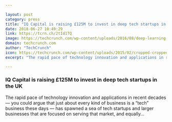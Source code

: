 ```yaml
---

layout: post
category: press
title: "IQ Capital is raising £125M to invest in deep tech startups in the UK"
date: 2018-06-27 10:49:29
link: https://tcrn.ch/2tId1TQ
image: https://techcrunch.com/wp-content/uploads/2016/08/deep-learning-for-speech-recognition-624x416.jpg?w=600
domain: techcrunch.com
author: "TechCrunch"
icon: https://techcrunch.com/wp-content/uploads/2015/02/cropped-cropped-favicon-gradient.png?w=180
excerpt: "The rapid pace of technology innovation and applications in recent decades — you could argue that just about every kind of business is a “tech” business these days — has spawned a sea of tech startups and larger businesses that are focused on serving that market, and equally…"

---
```


### IQ Capital is raising £125M to invest in deep tech startups in the UK

The rapid pace of technology innovation and applications in recent decades — you could argue that just about every kind of business is a “tech” business these days — has spawned a sea of tech startups and larger businesses that are focused on serving that market, and equally…